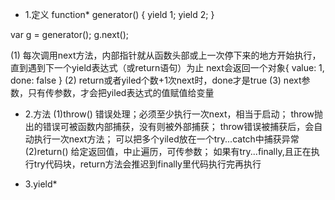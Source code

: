 - 1.定义
function* generator() {
  yield 1;
  yield 2;
}

var g = generator();
g.next();

(1) 每次调用next方法，内部指针就从函数头部或上一次停下来的地方开始执行，直到遇到下一个yield表达式（或return语句）为止
    next会返回一个对象{ value: 1, done: false }
(2) return或者yiled个数+1次next时，done才是true
(3) next参数，只有传参数，才会把yiled表达式的值赋值给变量

- 2.方法
(1)throw()
   错误处理；必须至少执行一次next，相当于启动；
   throw抛出的错误可被函数内部捕获，没有则被外部捕获；
   throw错误被捕获后，会自动执行一次next方法；
   可以把多个yiled放在一个try...catch中捕获异常
(2)return()
   给定返回值，中止遍历，可传参数；
   如果有try...finally,且正在执行try代码块，return方法会推迟到finally里代码执行完再执行

- 3.yield*